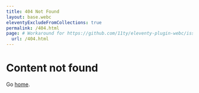 ```yaml
---
title: 404 Not Found
layout: base.webc
eleventyExcludeFromCollections: true
permalink: /404.html
page: # Workaround for https://github.com/11ty/eleventy-plugin-webc/issues/86
  url: /404.html
---
```


# Content not found

Go [home](/).
